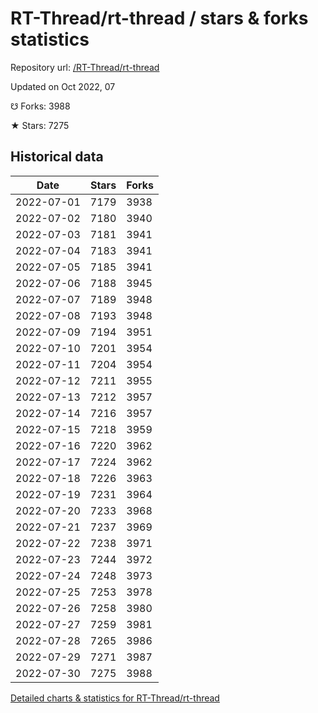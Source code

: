 # RT-Thread/rt-thread / stars & forks statistics

Repository url: [/RT-Thread/rt-thread](https://github.com/RT-Thread/rt-thread)

Updated on Oct 2022, 07

☋ Forks: 3988

★ Stars: 7275

## Historical data
| Date | Stars | Forks |
|------|-------|-------|
| 2022-07-01 | 7179 | 3938 | 
| 2022-07-02 | 7180 | 3940 | 
| 2022-07-03 | 7181 | 3941 | 
| 2022-07-04 | 7183 | 3941 | 
| 2022-07-05 | 7185 | 3941 | 
| 2022-07-06 | 7188 | 3945 | 
| 2022-07-07 | 7189 | 3948 | 
| 2022-07-08 | 7193 | 3948 | 
| 2022-07-09 | 7194 | 3951 | 
| 2022-07-10 | 7201 | 3954 | 
| 2022-07-11 | 7204 | 3954 | 
| 2022-07-12 | 7211 | 3955 | 
| 2022-07-13 | 7212 | 3957 | 
| 2022-07-14 | 7216 | 3957 | 
| 2022-07-15 | 7218 | 3959 | 
| 2022-07-16 | 7220 | 3962 | 
| 2022-07-17 | 7224 | 3962 | 
| 2022-07-18 | 7226 | 3963 | 
| 2022-07-19 | 7231 | 3964 | 
| 2022-07-20 | 7233 | 3968 | 
| 2022-07-21 | 7237 | 3969 | 
| 2022-07-22 | 7238 | 3971 | 
| 2022-07-23 | 7244 | 3972 | 
| 2022-07-24 | 7248 | 3973 | 
| 2022-07-25 | 7253 | 3978 | 
| 2022-07-26 | 7258 | 3980 | 
| 2022-07-27 | 7259 | 3981 | 
| 2022-07-28 | 7265 | 3986 | 
| 2022-07-29 | 7271 | 3987 | 
| 2022-07-30 | 7275 | 3988 | 


[Detailed charts & statistics for RT-Thread/rt-thread](https://reviewgithub.com/rep/RT-Thread/rt-thread)
